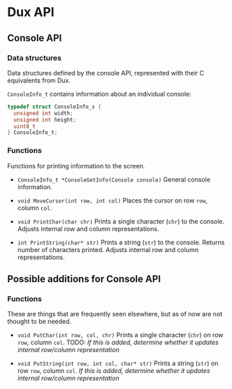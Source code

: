 # Dux API #

## Console API ##

### Data structures ###

Data structures defined by the console API, represented with their C equivalents from Dux.


`ConsoleInfo_t` contains information about an individual console:

``` c
typedef struct ConsoleInfo_s {
  unsigned int width;
  unsigned int height;
  uint8_t 
} ConsoleInfo_t;
```

### Functions ###

Functions for printing information to the screen.

* `ConsoleInfo_t *ConsoleGetInfo(Console console)`
  General console information.

* `void MoveCursor(int row, int col)`
  Places the cursor on row `row`, column `col`.

* `void PrintChar(char chr)`
  Prints a single character (`chr`) to the console.
  Adjusts internal row and column representations.

* `int PrintString(char* str)`
  Prints a string (`str`) to the console.
  Returns number of characters printed.
  Adjusts internal row and column representations.

## Possible additions for Console API ##

### Functions ###

These are things that are frequently seen elsewhere, but as of now are not thought to be needed.

* `void PutChar(int row, col, chr)`
  Prints a single character (`chr`) on row `row`, column `col`.
  TODO: *If this is added, determine whether it updates internal row/column representation*

* `void PutString(int row, int col, char* str)`
  Prints a string (`str`) on row `row`, column `col`.
  *If this is added, determine whether it updates internal row/column representation*

